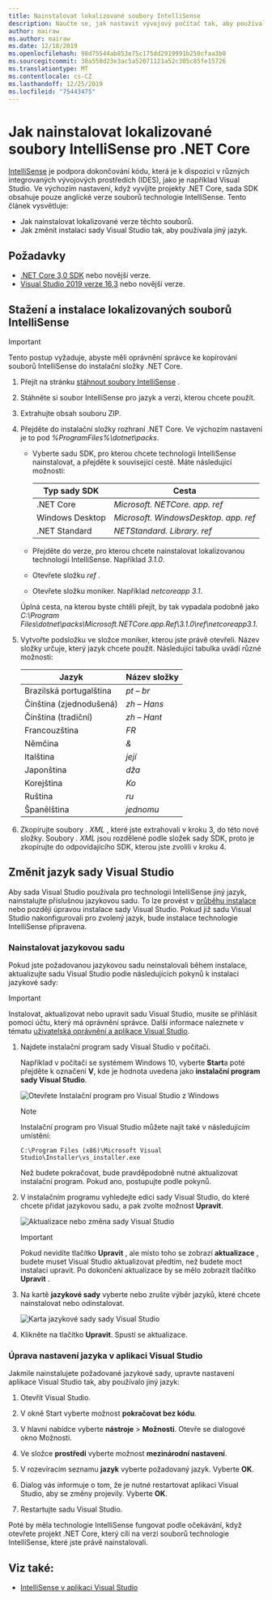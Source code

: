 ```yaml
---
title: Nainstalovat lokalizované soubory IntelliSense
description: Naučte se, jak nastavit vývojový počítač tak, aby používal lokalizované soubory IntelliSense pro projekty .NET Core v sadě Visual Studio.
author: mairaw
ms.author: mairaw
ms.date: 12/18/2019
ms.openlocfilehash: 98d75544ab853e75c175dd2919991b250cfaa3b0
ms.sourcegitcommit: 30a558d23e3ac5a52071121a52c305c85fe15726
ms.translationtype: MT
ms.contentlocale: cs-CZ
ms.lasthandoff: 12/25/2019
ms.locfileid: "75443475"
---
```

# <a name="how-to-install-localized-intellisense-files-for-net-core"></a>Jak nainstalovat lokalizované soubory IntelliSense pro .NET Core

[IntelliSense](/visualstudio/ide/using-intellisense) je podpora dokončování kódu, která je k dispozici v různých integrovaných vývojových prostředích (IDES), jako je například Visual Studio. Ve výchozím nastavení, když vyvíjíte projekty .NET Core, sada SDK obsahuje pouze anglické verze souborů technologie IntelliSense. Tento článek vysvětluje:

- Jak nainstalovat lokalizované verze těchto souborů.
- Jak změnit instalaci sady Visual Studio tak, aby používala jiný jazyk.

## <a name="prerequisites"></a>Požadavky

- [.NET Core 3,0 SDK](https://dotnet.microsoft.com/download/dotnet-core) nebo novější verze.
- [Visual Studio 2019 verze 16,3](https://visualstudio.microsoft.com/downloads/?utm_medium=microsoft&utm_source=docs.microsoft.com&utm_campaign=inline+link&utm_content=download+vs2019) nebo novější verze.

## <a name="download-and-install-the-localized-intellisense-files"></a>Stažení a instalace lokalizovaných souborů IntelliSense

> [!IMPORTANT]
> Tento postup vyžaduje, abyste měli oprávnění správce ke kopírování souborů IntelliSense do instalační složky .NET Core.

1. Přejít na stránku [stáhnout soubory IntelliSense](https://dotnet.microsoft.com/download/dotnet-core/intellisense) .

1. Stáhněte si soubor IntelliSense pro jazyk a verzi, kterou chcete použít.

1. Extrahujte obsah souboru ZIP.

1. Přejděte do instalační složky rozhraní .NET Core. Ve výchozím nastavení je to pod *%ProgramFiles%\dotnet\packs*.

   - Vyberte sadu SDK, pro kterou chcete technologii IntelliSense nainstalovat, a přejděte k související cestě. Máte následující možnosti:

      | Typ sady SDK        | Cesta                               |
      | --------------- | ---------------------------------- |
      | .NET Core       | *Microsoft. NETCore. app. ref*        |
      | Windows Desktop | *Microsoft. WindowsDesktop. app. ref* |
      | .NET Standard   | *NETStandard. Library. ref*          |
   
   - Přejděte do verze, pro kterou chcete nainstalovat lokalizovanou technologii IntelliSense. Například *3.1.0*.
   - Otevřete složku *ref* .
   - Otevřete složku moniker. Například *netcoreapp 3.1*.

   Úplná cesta, na kterou byste chtěli přejít, by tak vypadala podobně jako *C:\Program Files\dotnet\packs\Microsoft.NETCore.app.Ref\3.1.0\ref\netcoreapp3.1*.

1. Vytvořte podsložku ve složce moniker, kterou jste právě otevřeli. Název složky určuje, který jazyk chcete použít. Následující tabulka uvádí různé možnosti:

   | Jazyk              | Název složky |
   | --------------------- | ----------- |
   | Brazilská portugalština  | *pt – br*     |
   | Čínština (zjednodušená)  | *zh – Hans*   |
   | Čínština (tradiční) | *zh – Hant*   |
   | Francouzština                | *FR*        |
   | Němčina                | *&*        |
   | Italština               | *její*        |
   | Japonština              | *dža*        |
   | Korejština                | *Ko*        |
   | Ruština               | *ru*        |
   | Španělština               | *jednomu*        |

1. Zkopírujte soubory *. XML* , které jste extrahovali v kroku 3, do této nové složky. Soubory *. XML* jsou rozdělené podle složek sady SDK, proto je zkopírujte do odpovídajícího SDK, kterou jste zvolili v kroku 4.

## <a name="modify-visual-studio-language"></a>Změnit jazyk sady Visual Studio

Aby sada Visual Studio používala pro technologii IntelliSense jiný jazyk, nainstalujte příslušnou jazykovou sadu. To lze provést v [průběhu instalace](/visualstudio/install/install-visual-studio#step-6---install-language-packs-optional) nebo později úpravou instalace sady Visual Studio. Pokud již sadu Visual Studio nakonfigurovali pro zvolený jazyk, bude instalace technologie IntelliSense připravena.

### <a name="install-the-language-pack"></a>Nainstalovat jazykovou sadu

Pokud jste požadovanou jazykovou sadu neinstalovali během instalace, aktualizujte sadu Visual Studio podle následujících pokynů k instalaci jazykové sady:

> [!IMPORTANT]
> Instalovat, aktualizovat nebo upravit sadu Visual Studio, musíte se přihlásit pomocí účtu, který má oprávnění správce. Další informace naleznete v tématu [uživatelská oprávnění a aplikace Visual Studio](/visualstudio/ide/user-permissions-and-visual-studio).

1. Najdete instalační program sady Visual Studio v počítači.

   Například v počítači se systémem Windows 10, vyberte **Start**a poté přejděte k označení **V**, kde je hodnota uvedena jako **instalační program sady Visual Studio**.

   ![Otevřete Instalační program pro Visual Studio z Windows](./media/localized-intellisense/vs-installer-windows-start.png)

   > [!NOTE]
   > Instalační program pro Visual Studio můžete najít také v následujícím umístění:
   >
   > `C:\Program Files (x86)\Microsoft Visual Studio\Installer\vs_installer.exe`

   Než budete pokračovat, bude pravděpodobně nutné aktualizovat instalační program. Pokud ano, postupujte podle pokynů.

1. V instalačním programu vyhledejte edici sady Visual Studio, do které chcete přidat jazykovou sadu, a pak zvolte možnost **Upravit**.

   ![Aktualizace nebo změna sady Visual Studio](./media/localized-intellisense/vs-installer-modify.png)

   > [!IMPORTANT]
   > Pokud nevidíte tlačítko **Upravit** , ale místo toho se zobrazí **aktualizace** , budete muset Visual Studio aktualizovat předtím, než budete moct instalaci upravit.
   > Po dokončení aktualizace by se mělo zobrazit tlačítko **Upravit** .

1. Na kartě **jazykové sady** vyberte nebo zrušte výběr jazyků, které chcete nainstalovat nebo odinstalovat.

   ![Karta jazykové sady sady Visual Studio](./media/localized-intellisense/vs-modify-language-packs.png)

1. Klikněte na tlačítko **Upravit**. Spustí se aktualizace.

### <a name="modify-language-settings-in-visual-studio"></a>Úprava nastavení jazyka v aplikaci Visual Studio

Jakmile nainstalujete požadované jazykové sady, upravte nastavení aplikace Visual Studio tak, aby používalo jiný jazyk:

1. Otevřít Visual Studio.

1. V okně Start vyberte možnost **pokračovat bez kódu**.

1. V hlavní nabídce vyberte **nástroje** > **Možnosti**. Otevře se dialogové okno Možnosti.

1. Ve složce **prostředí** vyberte možnost **mezinárodní nastavení**.

1. V rozevíracím seznamu **jazyk** vyberte požadovaný jazyk. Vyberte **OK**. 

1. Dialog vás informuje o tom, že je nutné restartovat aplikaci Visual Studio, aby se změny projevily. Vyberte **OK**.

1. Restartujte sadu Visual Studio.

Poté by měla technologie IntelliSense fungovat podle očekávání, když otevřete projekt .NET Core, který cílí na verzi souborů technologie IntelliSense, které jste právě nainstalovali.

## <a name="see-also"></a>Viz také:

- [IntelliSense v aplikaci Visual Studio](/visualstudio/ide/using-intellisense)
